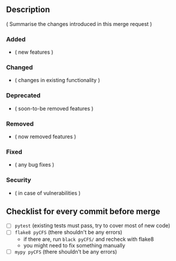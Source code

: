 ## Description

( Summarise the changes introduced in this merge request )

### Added 
- ( new features )

### Changed
- ( changes in existing functionality )

### Deprecated 
- ( soon-to-be removed features )

### Removed
- ( now removed features )

### Fixed
- ( any bug fixes )

### Security
- ( in case of vulnerabilities )

## Checklist for every commit before merge

- [ ] `pytest` (existing tests must pass, try to cover most of new code)
- [ ] `flake8 pyCFS` (there shouldn't be any errors) 
  - if there are, run `black pyCFS/` and recheck with flake8
  - you might need to fix something manually
- [ ] `mypy pyCFS` (there shouldn't be any errors)
